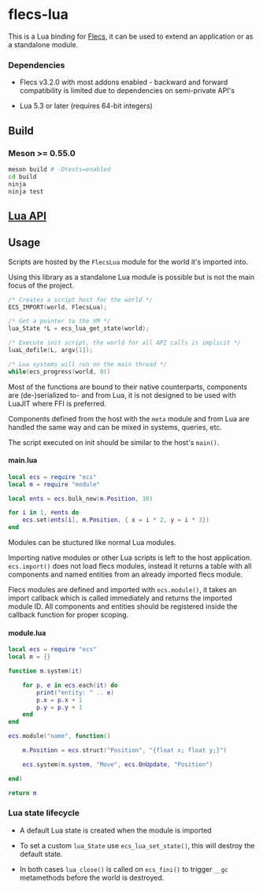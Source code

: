 # flecs-lua

This is a Lua binding for [Flecs](https://github.com/SanderMertens/flecs),
it can be used to extend an application or as a standalone module.

### Dependencies

* Flecs v3.2.0 with most addons enabled - backward and forward compatibility is limited due to dependencies on semi-private API's

* Lua 5.3 or later (requires 64-bit integers)

## Build

### Meson >= 0.55.0

```bash
meson build # -Dtests=enabled
cd build
ninja
ninja test
```

## [Lua API](ecs.lua)

## Usage

Scripts are hosted by the `FlecsLua` module for the world it's imported into.

Using this library as a standalone Lua module is possible but is not the main focus of the project.

```c
/* Creates a script host for the world */
ECS_IMPORT(world, FlecsLua);

/* Get a pointer to the VM */
lua_State *L = ecs_lua_get_state(world);

/* Execute init script, the world for all API calls is implicit */
luaL_dofile(L, argv[1]);

/* Lua systems will run on the main thread */
while(ecs_progress(world, 0))
```

Most of the functions are bound to their native counterparts,
components are (de-)serialized to- and from Lua, it is not designed
to be used with LuaJIT where FFI is preferred.

Components defined from the host with the `meta` module and from Lua are
handled the same way and can be mixed in systems, queries, etc.

The script executed on init should be similar to the host's `main()`.

#### **main.lua**

```lua
local ecs = require "ecs"
local m = require "module"

local ents = ecs.bulk_new(m.Position, 10)

for i in 1, #ents do
    ecs.set(ents[i], m.Position, { x = i * 2, y = i * 3})
end
```

Modules can be stuctured like normal Lua modules.

Importing native modules or other Lua scripts is left to the host application.
`ecs.import()` does not load flecs modules, instead it returns a table with
all components and named entities from an already imported flecs module.

Flecs modules are defined and imported with `ecs.module()`,
it takes an import callback which is called immediately and returns the imported module ID.
All components and entities should be registered inside the callback function for proper scoping.

#### **module.lua**

```lua
local ecs = require "ecs"
local m = {}

function m.system(it)

    for p, e in ecs.each(it) do
        print("entity: " .. e)
        p.x = p.x + 1
        p.y = p.y + 1
    end
end

ecs.module("name", function()

    m.Position = ecs.struct("Position", "{float x; float y;}")

    ecs.system(m.system, "Move", ecs.OnUpdate, "Position")

end)

return m
```

### Lua state lifecycle

* A default Lua state is created when the module is imported

* To set a custom `lua_State` use `ecs_lua_set_state()`, this will destroy the default state.

* In both cases `lua_close()` is called on `ecs_fini()`
to trigger `__gc` metamethods before the world is destroyed.

